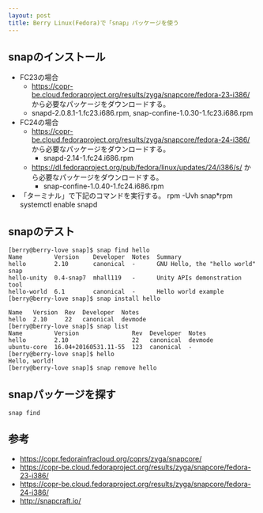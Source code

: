 ```yaml
---
layout: post
title: Berry Linux(Fedora)で「snap」パッケージを使う
---
```


## snapのインストール

- FC23の場合
  - https://copr-be.cloud.fedoraproject.org/results/zyga/snapcore/fedora-23-i386/ から必要なパッケージをダウンロードする。
  - snapd-2.0.8.1-1.fc23.i686.rpm, snap-confine-1.0.30-1.fc23.i686.rpm
- FC24の場合
  - https://copr-be.cloud.fedoraproject.org/results/zyga/snapcore/fedora-24-i386/ から必要なパッケージをダウンロードする。
    - snapd-2.14-1.fc24.i686.rpm
  - https://dl.fedoraproject.org/pub/fedora/linux/updates/24/i386/s/ から必要なパッケージをダウンロードする。
    - snap-confine-1.0.40-1.fc24.i686.rpm
- 「ターミナル」で下記のコマンドを実行する。
  rpm -Uvh snap*rpm
  systemctl enable snapd

## snapのテスト

    [berry@berry-love snap]$ snap find hello
    Name         Version    Developer  Notes  Summary
    hello        2.10       canonical  -      GNU Hello, the "hello world" snap
    hello-unity  0.4-snap7  mhall119   -      Unity APIs demonstration tool
    hello-world  6.1        canonical  -      Hello world example
    [berry@berry-love snap]$ snap install hello
    
    Name   Version  Rev  Developer  Notes
    hello  2.10     22   canonical  devmode
    [berry@berry-love snap]$ snap list
    Name         Version               Rev  Developer  Notes
    hello        2.10                  22   canonical  devmode
    ubuntu-core  16.04+20160531.11-55  123  canonical  -
    [berry@berry-love snap]$ hello
    Hello, world!
    [berry@berry-love snap]$ snap remove hello

## snapパッケージを探す

    snap find

## 参考

- https://copr.fedorainfracloud.org/coprs/zyga/snapcore/
- https://copr-be.cloud.fedoraproject.org/results/zyga/snapcore/fedora-23-i386/
- https://copr-be.cloud.fedoraproject.org/results/zyga/snapcore/fedora-24-i386/
- http://snapcraft.io/
